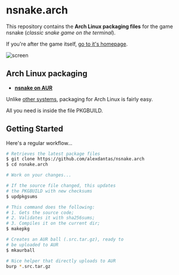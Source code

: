 # nsnake.arch

This repository contains the **Arch Linux packaging files** for the game nsnake (_classic snake game on the terminal_).

If you're after the game itself, [go to it's homepage][home].

![screen](http://nsnake.alexdantas.net/images/large-maze-with-lots-of-fruits.png)

## Arch Linux packaging

* [**nsnake on AUR**][aur]

Unlike [other systems](https://github.com/alexdantas/nsnake.debian), packaging for
Arch Linux is fairly easy.

All you need is inside the file PKGBUILD.

## Getting Started

Here's a regular workflow...

```bash
# Retrieves the latest package files
$ git clone https://github.com/alexdantas/nsnake.arch
$ cd nsnake.arch

# Work on your changes...

# If the source file changed, this updates
# the PKGBUILD with new checksums
$ updpkgsums

# This command does the following:
# 1. Gets the source code;
# 2. Validates it with sha256sums;
# 3. Compiles it on the current dir;
$ makepkg

# Creates an AUR ball (.src.tar.gz), ready to
# be uploaded to AUR
$ mkaurball

# Nice helper that directly uploads to AUR
burp *.src.tar.gz
```

[home]: http://nsnake.alexdantas.net/
[aur]: https://aur.archlinux.org/packages/nsnake/

